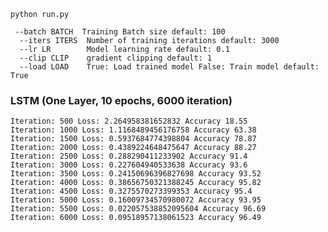 
```shell
python run.py
```
```shell
 --batch BATCH  Training Batch size default: 100
  --iters ITERS  Number of training iterations default: 3000
  --lr LR        Model learning rate default: 0.1
  --clip CLIP    gradient clipping default: 1
  --load LOAD    True: Load trained model False: Train model default: True
```

### LSTM (One Layer, 10 epochs, 6000 iteration)
```text
Iteration: 500 Loss: 2.264958381652832 Accuracy 18.55
Iteration: 1000 Loss: 1.1168489456176758 Accuracy 63.38
Iteration: 1500 Loss: 0.5937684774398804 Accuracy 78.87
Iteration: 2000 Loss: 0.4389224648475647 Accuracy 88.27
Iteration: 2500 Loss: 0.288290411233902 Accuracy 91.4
Iteration: 3000 Loss: 0.227604940533638 Accuracy 93.6
Iteration: 3500 Loss: 0.24150696396827698 Accuracy 93.52
Iteration: 4000 Loss: 0.38656750321388245 Accuracy 95.82
Iteration: 4500 Loss: 0.3275570273399353 Accuracy 95.4
Iteration: 5000 Loss: 0.16009734570980072 Accuracy 93.95
Iteration: 5500 Loss: 0.022057538852095604 Accuracy 96.69
Iteration: 6000 Loss: 0.09518957138061523 Accuracy 96.49
```

<!--![Figure_0.png](figures/Figure_0.png)  ![Figure_1.png](figures/Figure_1.png)-->

<!--![Figure_2.png](figures/Figure_2.png) ![Figure_3.png](figures/Figure_3.png)-->

<!--![Figure_4.png](figures/Figure_4.png) ![Figure_5.png](figures/Figure_5.png)-->

<!--![Figure_6.png](figures/Figure_6.png) ![Figure_7.png](figures/Figure_7.png)-->

<!--![Figure_8.png](figures/Figure_8.png) ![Figure_9.png](figures/Figure_9.png)-->

